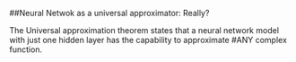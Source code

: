 ##Neural Netwok as a universal approximator: Really?

The Universal approximation theorem states that a neural network model with just one hidden layer has the capability to approximate #ANY complex function. 

